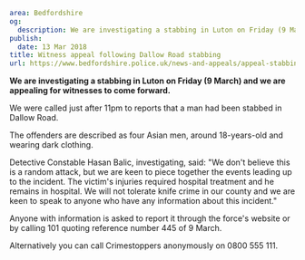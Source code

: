 ```yaml
area: Bedfordshire
og:
  description: We are investigating a stabbing in Luton on Friday (9 March) and we are appealing for witnesses to come forward.
publish:
  date: 13 Mar 2018
title: Witness appeal following Dallow Road stabbing
url: https://www.bedfordshire.police.uk/news-and-appeals/appeal-stabbing-luton-march18
```

**We are investigating a stabbing in Luton on Friday (9 March) and we are appealing for witnesses to come forward.**

We were called just after 11pm to reports that a man had been stabbed in Dallow Road.

The offenders are described as four Asian men, around 18-years-old and wearing dark clothing.

Detective Constable Hasan Balic, investigating, said: "We don't believe this is a random attack, but we are keen to piece together the events leading up to the incident. The victim's injuries required hospital treatment and he remains in hospital. We will not tolerate knife crime in our county and we are keen to speak to anyone who have any information about this incident."

Anyone with information is asked to report it through the force's website or by calling 101 quoting reference number 445 of 9 March.

Alternatively you can call Crimestoppers anonymously on 0800 555 111.

